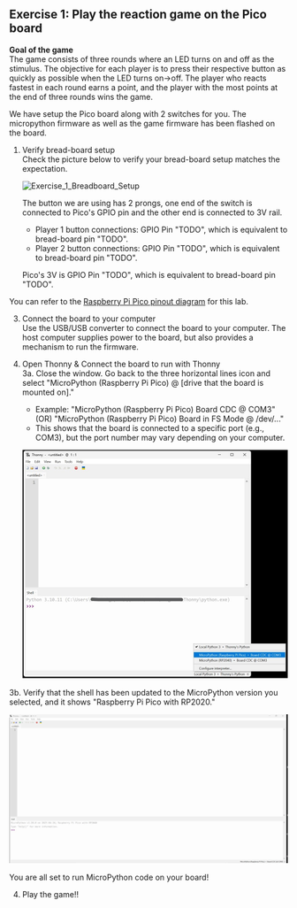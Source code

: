 ## Exercise 1: Play the reaction game on the Pico board

   **Goal of the game**<br>
    The game consists of three rounds where an LED turns on and off as the stimulus. The objective for each player is to press their respective button as quickly as possible when the LED turns on->off.
    The player who reacts fastest in each round earns a point, and the player with the most points at the end of three rounds wins the game.

   We have setup the Pico board along with 2 switches for you. The micropython firmware as well as the game firmware has been flashed on the board.
   
   1. Verify bread-board setup <br>
      Check the picture below to verify your bread-board setup matches the expectation. <br>

      ![Exercise_1_Breadboard_Setup](https://github.com/GHCFW/WorkshopExercise23/blob/main/images/Exercise_1_Board_Setup.jpg)

      The button we are using has 2 prongs, one end of the switch is connected to Pico's GPIO pin and the other end is connected to 3V rail.
      - Player 1 button connections: GPIO Pin "TODO", which is equivalent to bread-board pin "TODO".
      - Player 2 button connections: GPIO Pin "TODO", which is equivalent to bread-board pin "TODO".

      Pico's 3V is GPIO Pin "TODO", which is equivalent to bread-board pin "TODO".

  You can refer to the [Raspberry Pi Pico pinout diagram](https://datasheets.raspberrypi.com/pico/Pico-R3-A4-Pinout.pdf?_gl=1*1ish86u*_ga*MTc0NDY1MTcyMC4xNjk0MDQ3NTcw*_ga_22FD70LWDS*MTY5NDA1MTUwNC4yLjAuMTY5NDA1MTUwNS4wLjAuMA..) for this lab.


  3. Connect the board to your computer <br>
     Use the USB/USB converter to connect the board to your computer.
     The host computer supplies power to the board, but also provides a mechanism to run the firmware.

  4. Open Thonny & Connect the board to run with Thonny <br>
     3a. Close the window. Go back to the three horizontal lines icon and select "MicroPython (Raspberry Pi Pico) @ [drive that the board is mounted on]."

       - Example: "MicroPython (Raspberry Pi Pico) Board CDC @ COM3" (OR) "MicroPython (Raspberry Pi Pico) Board in FS Mode @ /dev/..."
       - This shows that the board is connected to a specific port (e.g., COM3), but the port number may vary depending on your computer.

        ![MicroPython COM Port](https://github.com/GHCFW/WorkshopExercise23/blob/main/images/MicroPython_COM.jpg)

  3b. Verify that the shell has been updated to the MicroPython version you selected, and it shows "Raspberry Pi Pico with RP2020."

   ![RP2040 Shell](https://github.com/GHCFW/WorkshopExercise23/blob/main/images/rp2040_shell.jpg)

  You are all set to run MicroPython code on your board!
  
  4. Play the game!! <br>
